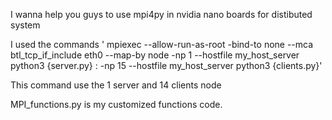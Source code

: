 I wanna help you guys to use mpi4py in nvidia nano boards for distibuted system

I used the commands ' mpiexec  --allow-run-as-root -bind-to none --mca btl_tcp_if_include eth0 --map-by node -np 1 --hostfile my_host_server python3 {server.py} : -np 15 --hostfile my_host_server python3 {clients.py}'

This command use the 1 server and 14 clients node

MPI_functions.py is my customized functions code.

